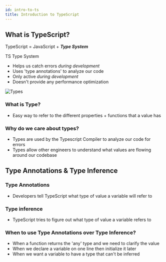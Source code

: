 ```yaml
---
id: intro-to-ts
title: Introduction to TypeScript
---
```


## What is TypeScript?

TypeScript = JavaScript + ***Type System***

TS Type System
 - Helps us catch errors *during development*
 - Uses 'type annotations' to analyze our code
 - Only active *during development*
 - Doesn't provide any performance optimization

![Types](/TIL/img/typescript-types.png)

### What is Type?

- Easy way to refer to the different properties + functions that a value has

### Why do we care about types?

- Types are used by the Typescript Compiler to analyze our code for errors
- Types allow other engineers to understand what values are flowing around our codebase

## Type Annotations & Type Inference

### Type Annotations

- Developers tell TypeScript what type of value a variable will refer to

### Type inference

- TypeScript tries to figure out what type of value a variable refers to

### When to use Type Annotations over Type Inference?

- When a function returns the 'any' type and we need to clarify the value
- When we declare a variable on one line then initialize it later
- When we want a variable to have a type that can't be inferred
